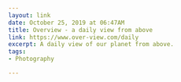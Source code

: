 ```yaml
---
layout: link
date: October 25, 2019 at 06:47AM
title: Overview - a daily view from above
link: https://www.over-view.com/daily
excerpt: A daily view of our planet from above.
tags:
- Photography

---
```

